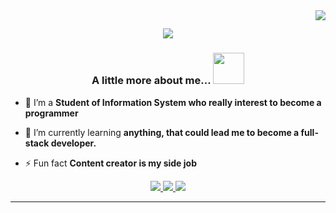 <img align="right" src="https://visitor-badge.laobi.icu/badge?page_id=salesp07.salesp07" />

<h2 align="center">  
  <img src="https://readme-typing-svg.herokuapp.com/?font=Righteous&size=35&center=true&vCenter=true&width=500&height=70&duration=4000&lines=Hi+There!+👋;+I'm+Dinda+Farras!;" /> 
  </h2>

<h3 align="center">A little more about me... <img src="https://media.giphy.com/media/mGcNjsfWAjY5AEZNw6/giphy.gif" width="50"> </h3>

- 🔭 I’m a **Student of Information System who really interest to become a programmer**
  
- 🌱 I’m currently learning **anything, that could lead me to become a full-stack developer.**

- ⚡ Fun fact **Content creator is my side job**

<div align="center"> 
  <a href="mailto:dindafarrasg@gmail.com">
    <img src="https://img.shields.io/badge/Gmail-333333?style=for-the-badge&logo=gmail&logoColor=red" />
  </a>
  <a href="https://www.linkedin.com/in/dinda-farras-ghinannafsi-00a22a218/" target="_blank">
    <img src="https://img.shields.io/badge/LinkedIn-0077B5?style=for-the-badge&logo=linkedin&logoColor=white" target="_blank" />
  </a>
  <a href="https://www.instagram.com/nda.fg/" target="_blank">
     <img src="https://img.shields.io/badge/Instagram-FF5722?style=for-the-badge&logo=todoist&logoColor=white" target="_blank" /> <!-- sqlite, safari, google-chrome are other good icon options -->
  </a>
</div>

<hr>
